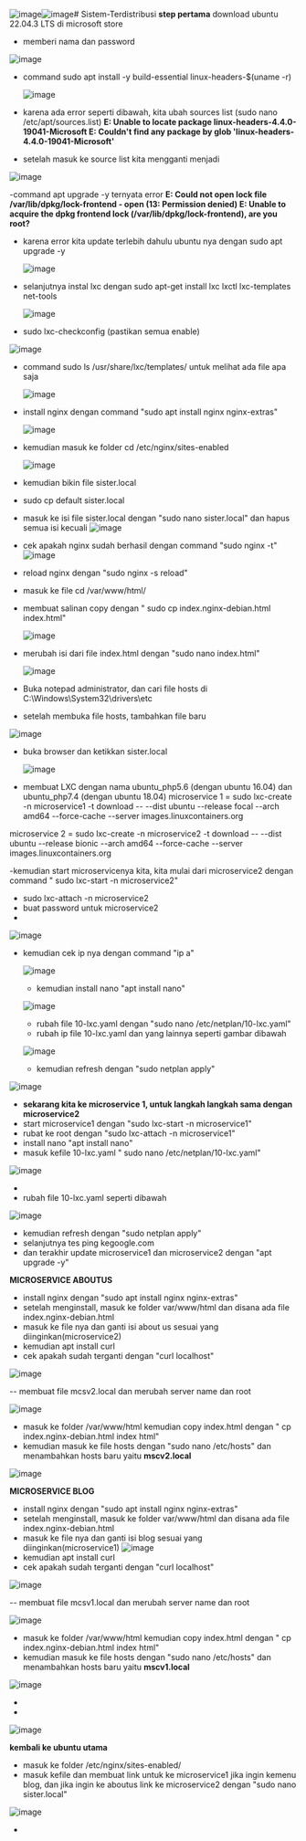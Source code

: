 ![image](https://github.com/RayhanFurqoni/Sistem-Terdistribusi/assets/124054176/887c41f5-449f-4dae-98c4-d899a1a954d5)![image](https://github.com/RayhanFurqoni/Sistem-Terdistribusi/assets/124054176/aa76a0ba-23d3-4a57-bea8-2ea475010982)# Sistem-Terdistribusi
**step pertama** download ubuntu 22.04.3 LTS di microsoft store
- memberi nama dan password
  
![image](https://github.com/RayhanFurqoni/Sistem-Terdistribusi/assets/124054176/fb5aed25-f1f3-4ccb-a66f-a78d5eac7af5)

- command sudo apt install -y build-essential linux-headers-$(uname -r)
  
  ![image](https://github.com/RayhanFurqoni/Sistem-Terdistribusi/assets/124054176/05bab0d7-0a71-4f21-98dc-cb9f27c750a6)

- karena ada error seperti dibawah, kita ubah sources list (sudo nano /etc/apt/sources.list)
**E: Unable to locate package linux-headers-4.4.0-19041-Microsoft
E: Couldn't find any package by glob 'linux-headers-4.4.0-19041-Microsoft'**
- setelah masuk ke source list kita mengganti menjadi
  
![image](https://github.com/RayhanFurqoni/Sistem-Terdistribusi/assets/124054176/9f108373-4006-4d44-a4bc-d6b1d66cb9db)


-command apt upgrade -y ternyata error
**E: Could not open lock file /var/lib/dpkg/lock-frontend - open (13: Permission denied)
E: Unable to acquire the dpkg frontend lock (/var/lib/dpkg/lock-frontend), are you root?**
- karena error kita update terlebih dahulu ubuntu nya dengan sudo apt upgrade -y
  
  ![image](https://github.com/RayhanFurqoni/Sistem-Terdistribusi/assets/124054176/7ceebef2-9507-4990-80fe-d60c42229d10)

- selanjutnya instal lxc dengan sudo apt-get install lxc lxctl lxc-templates net-tools

  
  ![image](https://github.com/RayhanFurqoni/Sistem-Terdistribusi/assets/124054176/a3ea00e1-9229-463b-9a75-ce0e66a92829)

- sudo lxc-checkconfig (pastikan semua enable)

![image](https://github.com/RayhanFurqoni/Sistem-Terdistribusi/assets/124054176/8840af95-7f1a-40bd-b236-5f808665f7be)

- command sudo ls /usr/share/lxc/templates/ untuk melihat ada file apa saja

  ![image](https://github.com/RayhanFurqoni/Sistem-Terdistribusi/assets/124054176/3cdde7f7-b3d7-4d76-ae5c-59572bd03f1a)

- install nginx dengan command "sudo apt install nginx nginx-extras"

  ![image](https://github.com/RayhanFurqoni/Sistem-Terdistribusi/assets/124054176/e7721774-6d26-4776-96eb-b7b79109dba3)

- kemudian masuk ke folder cd /etc/nginx/sites-enabled

  ![image](https://github.com/RayhanFurqoni/Sistem-Terdistribusi/assets/124054176/c5df1e34-6e0b-489a-92e8-bdadacd87bee)

- kemudian bikin file sister.local
- sudo cp default sister.local
- masuk ke isi file sister.local dengan "sudo nano sister.local" dan hapus semua isi kecuali
  ![image](https://github.com/RayhanFurqoni/Sistem-Terdistribusi/assets/124054176/0a016167-d6ed-4e74-84a6-e41d3b80134c)
- cek apakah nginx sudah berhasil dengan command "sudo nginx -t"
![image](https://github.com/RayhanFurqoni/Sistem-Terdistribusi/assets/124054176/23e40f6a-0ecc-4a4b-b82c-ac3f435821a4)

- reload nginx dengan "sudo nginx -s reload"
- masuk ke file cd /var/www/html/
- membuat salinan copy dengan " sudo cp index.nginx-debian.html index.html"

  ![image](https://github.com/RayhanFurqoni/Sistem-Terdistribusi/assets/124054176/afc3ad1b-15a0-4b19-9e64-9668418f537b)

- merubah isi dari file index.html dengan "sudo nano index.html"

  ![image](https://github.com/RayhanFurqoni/Sistem-Terdistribusi/assets/124054176/021529c2-9b24-4f62-a4c8-653fe2c1dfdb)

- Buka notepad administrator, dan cari file hosts di C:\Windows\System32\drivers\etc
- setelah membuka file hosts, tambahkan file baru

![image](https://github.com/RayhanFurqoni/Sistem-Terdistribusi/assets/124054176/363873d0-3f00-4c9d-b13a-631a709ed6cb)

- buka browser dan ketikkan sister.local

  ![image](https://github.com/RayhanFurqoni/Sistem-Terdistribusi/assets/124054176/6d32241e-b830-4cad-8678-30968b9c08a8)

- membuat LXC dengan nama ubuntu_php5.6 (dengan ubuntu 16.04) dan ubuntu_php7.4 (dengan ubuntu 18.04)
microservice 1 = sudo lxc-create -n microservice1 -t download -- --dist ubuntu --release focal --arch amd64 --force-cache --server images.linuxcontainers.org

microservice 2 = sudo lxc-create -n microservice2 -t download -- --dist ubuntu --release bionic --arch amd64 --force-cache --server images.linuxcontainers.org

-kemudian start microservicenya kita, kita mulai dari microservice2 dengan command " sudo lxc-start -n microservice2"
- sudo lxc-attach -n microservice2
- buat password untuk microservice2
- 
![image](https://github.com/RayhanFurqoni/Sistem-Terdistribusi/assets/124054176/4eed202e-056f-4f0e-8a41-2f28beb56117)


- kemudian cek ip nya dengan command "ip a"

  ![image](https://github.com/RayhanFurqoni/Sistem-Terdistribusi/assets/124054176/c6275e8d-2b6c-4eac-bf8d-5916c80df74f)

  - kemudian install nano "apt install nano"

   ![image](https://github.com/RayhanFurqoni/Sistem-Terdistribusi/assets/124054176/e0b1d7c1-56c8-405c-94c9-09c812787589)

  -  rubah file 10-lxc.yaml dengan "sudo nano /etc/netplan/10-lxc.yaml"
  -  rubah ip file 10-lxc.yaml dan yang lainnya seperti gambar dibawah

  ![image](https://github.com/RayhanFurqoni/Sistem-Terdistribusi/assets/124054176/fc3d39c4-ed11-4568-893e-838ceefba76b)

  -  kemudian refresh dengan "sudo netplan apply"

 ![image](https://github.com/RayhanFurqoni/Sistem-Terdistribusi/assets/124054176/b05d4954-2517-4a91-ad76-0ae3c7ed351c)

  - **sekarang kita ke microservice 1, untuk langkah langkah sama dengan microservice2**
  - start microservice1 dengan "sudo lxc-start -n microservice1"
  - rubat ke root dengan "sudo lxc-attach -n microservice1"
  - install nano "apt install nano"
  - masuk kefile 10-lxc.yaml " sudo nano /etc/netplan/10-lxc.yaml"

![image](https://github.com/RayhanFurqoni/Sistem-Terdistribusi/assets/124054176/1e799e53-2f37-47dc-b34b-430d6d600357)

  - 
- rubah file 10-lxc.yaml seperti dibawah

![image](https://github.com/RayhanFurqoni/Sistem-Terdistribusi/assets/124054176/92920424-9d24-42a0-b040-dd525a909dcd)

- kemudian refresh dengan "sudo netplan apply"
- selanjutnya tes ping kegoogle.com
- dan terakhir update microservice1 dan microservice2 dengan "apt upgrade -y"

**MICROSERVICE ABOUTUS**
- install nginx dengan "sudo apt install nginx nginx-extras"
- setelah menginstall, masuk ke folder var/www/html dan disana ada file index.nginx-debian.html
- masuk ke file nya dan ganti isi about us sesuai yang diinginkan(microservice2)
-  kemudian apt install curl
-  cek apakah sudah terganti dengan "curl localhost"

![image](https://github.com/RayhanFurqoni/Sistem-Terdistribusi/assets/124054176/459d4f7e-028e-44ce-b0fb-4361e9fda5db)

-- membuat file mcsv2.local dan merubah server name dan root

![image](https://github.com/RayhanFurqoni/Sistem-Terdistribusi/assets/124054176/b944c00a-ec9d-4999-9a7f-db0317210d01)


- masuk ke folder /var/www/html kemudian copy index.html dengan " cp index.nginx-debian.html index html"
- kemudian masuk ke file hosts dengan "sudo nano /etc/hosts" dan menambahkan hosts baru yaitu **mscv2.local**

![image](https://github.com/RayhanFurqoni/Sistem-Terdistribusi/assets/124054176/b98c48d1-c562-404e-80f9-7b91d69f3bda)


**MICROSERVICE BLOG**
- install nginx dengan "sudo apt install nginx nginx-extras"
- setelah menginstall, masuk ke folder var/www/html dan disana ada file index.nginx-debian.html
- masuk ke file nya dan ganti isi blog sesuai yang diinginkan(microservice1)
![image](https://github.com/RayhanFurqoni/Sistem-Terdistribusi/assets/124054176/f56b1b45-f0b4-4c69-931a-d5fd0d0931b8)
- kemudian apt install curl
- cek apakah sudah terganti dengan "curl localhost"
  
![image](https://github.com/RayhanFurqoni/Sistem-Terdistribusi/assets/124054176/4629ebe5-4ddf-4011-82bf-f149faf617c7)

-- membuat file mcsv1.local dan merubah server name dan root

![image](https://github.com/RayhanFurqoni/Sistem-Terdistribusi/assets/124054176/ef3dc790-8010-40fb-9fa0-1ddde7d2de28)

- masuk ke folder /var/www/html kemudian copy index.html dengan " cp index.nginx-debian.html index html"
- kemudian masuk ke file hosts dengan "sudo nano /etc/hosts" dan menambahkan hosts baru yaitu **mscv1.local**

![image](https://github.com/RayhanFurqoni/Sistem-Terdistribusi/assets/124054176/c43c81f7-1165-4b9c-8db5-c68fd6e98fec)

- 

- 

  ![image](https://github.com/RayhanFurqoni/Sistem-Terdistribusi/assets/124054176/c491dec0-fe14-4ad1-ad84-e0d90182e91f)

**kembali ke ubuntu utama**
- masuk ke folder /etc/nginx/sites-enabled/
- masuk kefile dan membuat link untuk ke microservice1 jika ingin kemenu blog, dan jika ingin ke aboutus link ke microservice2 dengan "sudo nano sister.local"

![image](https://github.com/RayhanFurqoni/Sistem-Terdistribusi/assets/124054176/acf1606d-ce4d-4a9a-89b4-403931adf2af)

-  




  

